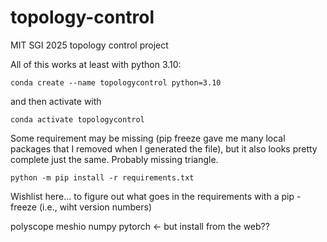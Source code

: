 # topology-control
MIT SGI 2025 topology control project

All of this works at least with python 3.10:

	conda create --name topologycontrol python=3.10

and then activate with 

	conda activate topologycontrol

Some requirement may be missing (pip freeze gave me many local packages that I removed when I generated the file), but it also looks pretty complete just the same.  Probably missing triangle.

	python -m pip install -r requirements.txt

Wishlist here... to figure out what goes in the requirements with a pip -freeze (i.e., wiht version numbers)

polyscope
meshio
numpy
pytorch <- but install from the web??

